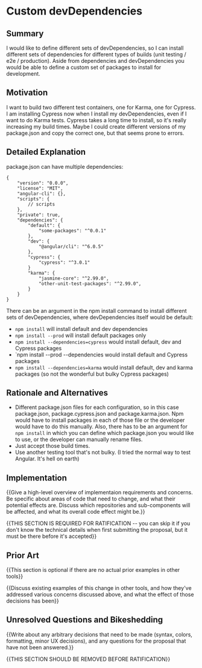 # Custom devDependencies

## Summary

I would like to define different sets of devDependencies, so I can install different sets of dependencies for different types of builds (unit testing / e2e / production). Aside from 
dependencies and devDependencies you would be able to define a custom set of packages to install for development. 

## Motivation

I want to build two different test containers, one for Karma, one for Cypress. I am installing Cypress now when I install my devDependencies, even if 
I want to do Karma tests. Cypress takes a long time to install, so it's really increasing my build times. Maybe I could create different versions of 
my package.json and copy the correct one, but that seems prone to errors. 

## Detailed Explanation

package.json can have multiple dependencies:

```
{
	"version": "0.0.0",
	"license": "MIT",
	"angular-cli": {},
	"scripts": {
		// scripts
	},
	"private": true,
	"dependencies": {
		"default": {
			"some-packages": "^0.0.1"
		},
		"dev": {
			"@angular/cli": "^6.0.5"
		},
		"cypress": {
			"cypress": "^3.0.1"
		}
		"karma": {
			"jasmine-core": "^2.99.0",
			"other-unit-test-packages": "^2.99.0",
		}
	}
}
```

There can be an argument in the npm install command to install different sets of devDependencies, where devDependencies itself would be default:

- `npm install` will install default and dev dependencies
- `npm install --prod` will install default packages only
- `npm install --dependencies=cypress` would install default, dev and Cypress packages
- `npm install --prod --dependencies would install default and Cypress packages
- `npm install --dependencies=karma` would install default, dev and karma packages (so not the wonderful but bulky Cypress packages)

## Rationale and Alternatives

- Different package.json files for each configuration, so in this case package.json, package.cypress.json and package.karma.json. Npm would have to install packages in each of those
file or the developer would have to do this manually. Also, there has to be an argument for `npm install` in which you can define which package.json you would like to use, or the developer can manually rename files. 
- Just accept those build times.
- Use another testing tool that's not bulky. (I tried the normal way to test Angular. It's hell on earth)

## Implementation

{{Give a high-level overview of implementaion requirements and concerns. Be specific about areas of code that need to change, and what their potential effects are. Discuss which repositories and sub-components will be affected, and what its overall code effect might be.}}

{{THIS SECTION IS REQUIRED FOR RATIFICATION -- you can skip it if you don't know the technical details when first submitting the proposal, but it must be there before it's accepted}}

## Prior Art

{{This section is optional if there are no actual prior examples in other tools}}

{{Discuss existing examples of this change in other tools, and how they've addressed various concerns discussed above, and what the effect of those decisions has been}}

## Unresolved Questions and Bikeshedding

{{Write about any arbitrary decisions that need to be made (syntax, colors, formatting, minor UX decisions), and any questions for the proposal that have not been answered.}}

{{THIS SECTION SHOULD BE REMOVED BEFORE RATIFICATION}}
